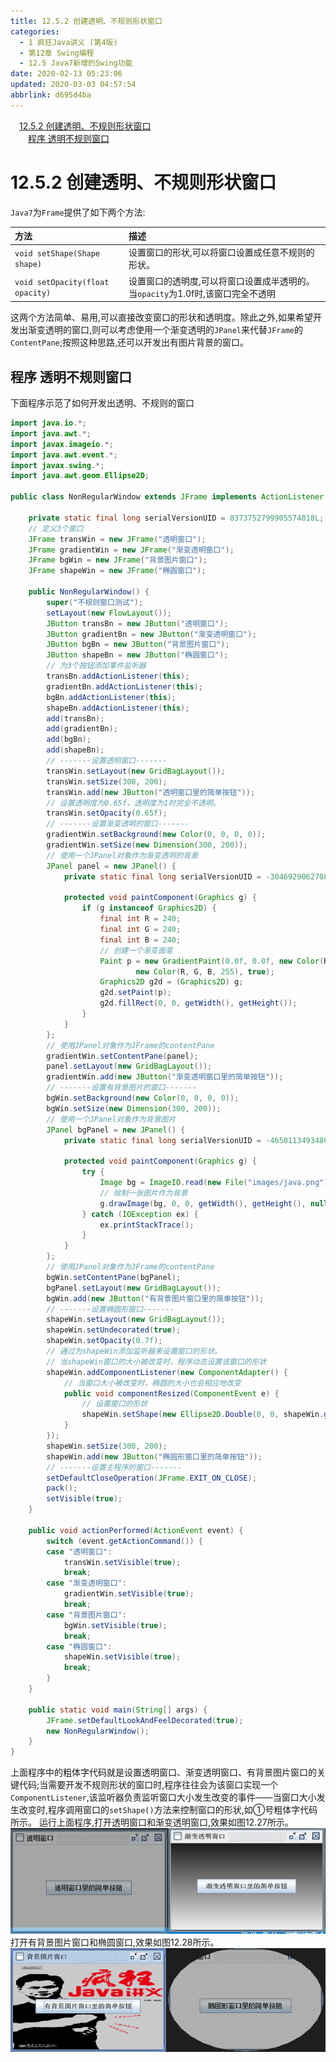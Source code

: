 ```yaml
---
title: 12.5.2 创建透明、不规则形状窗口
categories: 
  - 1 疯狂Java讲义 (第4版)
  - 第12章 Swing编程
  - 12.5 Java7新增的Swing功能
date: 2020-02-13 05:23:06
updated: 2020-03-03 04:57:54
abbrlink: d695d4ba
---
```

<div id='my_toc'><a href="/JavaReadingNotes/d695d4ba/#12-5-2-创建透明、不规则形状窗口" class="header_1">12.5.2 创建透明、不规则形状窗口</a>&nbsp;<br><a href="/JavaReadingNotes/d695d4ba/#程序-透明不规则窗口" class="header_2">程序 透明不规则窗口</a>&nbsp;<br></div>
<style>.header_1{margin-left: 1em;}.header_2{margin-left: 2em;}.header_3{margin-left: 3em;}.header_4{margin-left: 4em;}.header_5{margin-left: 5em;}.header_6{margin-left: 6em;}</style>
<!--more-->
<script>if (navigator.platform.search('arm')==-1){document.getElementById('my_toc').style.display = 'none';}var e,p = document.getElementsByTagName('p');while (p.length>0) {e = p[0];e.parentElement.removeChild(e);}</script>

<!--end-->
# 12.5.2 创建透明、不规则形状窗口
`Java7`为`Frame`提供了如下两个方法:

|方法|描述|
|:--|:--|
|`void setShape(Shape shape)`|设置窗口的形状,可以将窗口设置成任意不规则的形状。|
|`void setOpacity(float opacity)`|设置窗口的透明度,可以将窗口设置成半透明的。当`opacity`为1.0f时,该窗口完全不透明|

这两个方法简单、易用,可以直接改变窗口的形状和透明度。除此之外,如果希望开发出渐变透明的窗口,则可以考虑使用一个渐变透明的`JPanel`来代替`JFrame`的`ContentPane`;按照这种思路,还可以开发出有图片背景的窗口。
## 程序 透明不规则窗口
下面程序示范了如何开发出透明、不规则的窗口
```java
import java.io.*;
import java.awt.*;
import javax.imageio.*;
import java.awt.event.*;
import javax.swing.*;
import java.awt.geom.Ellipse2D;

public class NonRegularWindow extends JFrame implements ActionListener {

    private static final long serialVersionUID = 8373752799905574018L;
    // 定义3个窗口
    JFrame transWin = new JFrame("透明窗口");
    JFrame gradientWin = new JFrame("渐变透明窗口");
    JFrame bgWin = new JFrame("背景图片窗口");
    JFrame shapeWin = new JFrame("椭圆窗口");

    public NonRegularWindow() {
        super("不规则窗口测试");
        setLayout(new FlowLayout());
        JButton transBn = new JButton("透明窗口");
        JButton gradientBn = new JButton("渐变透明窗口");
        JButton bgBn = new JButton("背景图片窗口");
        JButton shapeBn = new JButton("椭圆窗口");
        // 为3个按钮添加事件监听器
        transBn.addActionListener(this);
        gradientBn.addActionListener(this);
        bgBn.addActionListener(this);
        shapeBn.addActionListener(this);
        add(transBn);
        add(gradientBn);
        add(bgBn);
        add(shapeBn);
        // -------设置透明窗口-------
        transWin.setLayout(new GridBagLayout());
        transWin.setSize(300, 200);
        transWin.add(new JButton("透明窗口里的简单按钮"));
        // 设置透明度为0.65f，透明度为1时完全不透明。
        transWin.setOpacity(0.65f);
        // -------设置渐变透明的窗口-------
        gradientWin.setBackground(new Color(0, 0, 0, 0));
        gradientWin.setSize(new Dimension(300, 200));
        // 使用一个JPanel对象作为渐变透明的背景
        JPanel panel = new JPanel() {
            private static final long serialVersionUID = -3046929062708838980L;

            protected void paintComponent(Graphics g) {
                if (g instanceof Graphics2D) {
                    final int R = 240;
                    final int G = 240;
                    final int B = 240;
                    // 创建一个渐变画笔
                    Paint p = new GradientPaint(0.0f, 0.0f, new Color(R, G, B, 0), 0.0f, getHeight(),
                            new Color(R, G, B, 255), true);
                    Graphics2D g2d = (Graphics2D) g;
                    g2d.setPaint(p);
                    g2d.fillRect(0, 0, getWidth(), getHeight());
                }
            }
        };
        // 使用JPanel对象作为JFrame的contentPane
        gradientWin.setContentPane(panel);
        panel.setLayout(new GridBagLayout());
        gradientWin.add(new JButton("渐变透明窗口里的简单按钮"));
        // -------设置有背景图片的窗口-------
        bgWin.setBackground(new Color(0, 0, 0, 0));
        bgWin.setSize(new Dimension(300, 200));
        // 使用一个JPanel对象作为背景图片
        JPanel bgPanel = new JPanel() {
            private static final long serialVersionUID = -4650113493486706945L;

            protected void paintComponent(Graphics g) {
                try {
                    Image bg = ImageIO.read(new File("images/java.png"));
                    // 绘制一张图片作为背景
                    g.drawImage(bg, 0, 0, getWidth(), getHeight(), null);
                } catch (IOException ex) {
                    ex.printStackTrace();
                }
            }
        };
        // 使用JPanel对象作为JFrame的contentPane
        bgWin.setContentPane(bgPanel);
        bgPanel.setLayout(new GridBagLayout());
        bgWin.add(new JButton("有背景图片窗口里的简单按钮"));
        // -------设置椭圆形窗口-------
        shapeWin.setLayout(new GridBagLayout());
        shapeWin.setUndecorated(true);
        shapeWin.setOpacity(0.7f);
        // 通过为shapeWin添加监听器来设置窗口的形状。
        // 当shapeWin窗口的大小被改变时，程序动态设置该窗口的形状
        shapeWin.addComponentListener(new ComponentAdapter() {
            // 当窗口大小被改变时，椭圆的大小也会相应地改变
            public void componentResized(ComponentEvent e) {
                // 设置窗口的形状
                shapeWin.setShape(new Ellipse2D.Double(0, 0, shapeWin.getWidth(), shapeWin.getHeight())); // ①
            }
        });
        shapeWin.setSize(300, 200);
        shapeWin.add(new JButton("椭圆形窗口里的简单按钮"));
        // -------设置主程序的窗口-------
        setDefaultCloseOperation(JFrame.EXIT_ON_CLOSE);
        pack();
        setVisible(true);
    }

    public void actionPerformed(ActionEvent event) {
        switch (event.getActionCommand()) {
        case "透明窗口":
            transWin.setVisible(true);
            break;
        case "渐变透明窗口":
            gradientWin.setVisible(true);
            break;
        case "背景图片窗口":
            bgWin.setVisible(true);
            break;
        case "椭圆窗口":
            shapeWin.setVisible(true);
            break;
        }
    }

    public static void main(String[] args) {
        JFrame.setDefaultLookAndFeelDecorated(true);
        new NonRegularWindow();
    }
}
```
上面程序中的粗体字代码就是设置透明窗口、渐变透明窗口、有背景图片窗口的关键代码;当需要开发不规则形状的窗口时,程序往往会为该窗口实现一个`ComponentListener`,该监听器负责监听窗口大小发生改变的事件——当窗口大小发生改变时,程序调用窗口的`setShape()`方法来控制窗口的形状,如①号粗体字代码所示。
运行上面程序,打开透明窗口和渐变透明窗口,效果如图12.27所示。
![这里有一张图片](https://raw.githubusercontent.com/lanlan2017/images/master/CrazyJavaHandout4/Chapter12/12.5.2/1.png)
打开有背景图片窗口和椭圆窗口,效果如图12.28所示。
![这里有一张图片](https://raw.githubusercontent.com/lanlan2017/images/master/CrazyJavaHandout4/Chapter12/12.5.2/2.png)
<!-- CrazyJavaHandout4/Chapter12/12.5.2/2 -->
